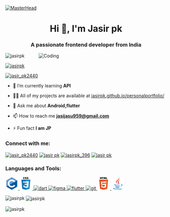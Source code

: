 [![MasterHead](https://firebasestorage.googleapis.com/v0/b/flexi-coding.appspot.com/o/dempgi7-520f8d5f-63d4-4453-8822-dbc149ae27f8.gif?alt=media&token=91c0c7b2-93c3-4029-b011-1a8703c5730d)](https://rishavchanda.io)
<h1 align="center">Hi 👋, I'm Jasir pk</h1>
<h3 align="center">A passionate frontend developer from India</h3>
<img align="right" alt="Coding" width="400" src="https://i.pinimg.com/originals/81/17/8b/81178b47a8598f0c81c4799f2cdd4057.gif">

<p align="left"> <img src="https://komarev.com/ghpvc/?username=jasirpk&label=Profile%20views&color=0e75b6&style=flat" alt="jasirpk" /> </p>

<p align="left"> <a href="https://github.com/ryo-ma/github-profile-trophy"><img src="https://github-profile-trophy.vercel.app/?username=jasirpk" alt="jasirpk" /></a> </p>

<p align="left"> <a href="https://twitter.com/jasir_pk2440" target="blank"><img src="https://img.shields.io/twitter/follow/jasir_pk2440?logo=twitter&style=for-the-badge" alt="jasir_pk2440" /></a> </p>

- 🌱 I’m currently learning **API**

- 👨‍💻 All of my projects are available at [jasirpk.github.io/personalportfolio/](jasirpk.github.io/personalportfolio/)

- 💬 Ask me about **Android,flutter**

- 📫 How to reach me **jasijasu959@gmail.com**

- ⚡ Fun fact **I am JP**

<h3 align="left">Connect with me:</h3>
<p align="left">
<a href="https://twitter.com/jasir_pk2440" target="blank"><img align="center" src="https://raw.githubusercontent.com/rahuldkjain/github-profile-readme-generator/master/src/images/icons/Social/twitter.svg" alt="jasir_pk2440" height="30" width="40" /></a>
<a href="https://linkedin.com/in/jasir pk" target="blank"><img align="center" src="https://raw.githubusercontent.com/rahuldkjain/github-profile-readme-generator/master/src/images/icons/Social/linked-in-alt.svg" alt="jasir pk" height="30" width="40" /></a>
<a href="https://instagram.com/jasirpk_396" target="blank"><img align="center" src="https://raw.githubusercontent.com/rahuldkjain/github-profile-readme-generator/master/src/images/icons/Social/instagram.svg" alt="jasirpk_396" height="30" width="40" /></a>
<a href="https://www.leetcode.com/jasir pk" target="blank"><img align="center" src="https://raw.githubusercontent.com/rahuldkjain/github-profile-readme-generator/master/src/images/icons/Social/leet-code.svg" alt="jasir pk" height="30" width="40" /></a>
</p>

<h3 align="left">Languages and Tools:</h3>
<p align="left"> <a href="https://www.cprogramming.com/" target="_blank" rel="noreferrer"> <img src="https://raw.githubusercontent.com/devicons/devicon/master/icons/c/c-original.svg" alt="c" width="40" height="40"/> </a> <a href="https://www.w3schools.com/css/" target="_blank" rel="noreferrer"> <img src="https://raw.githubusercontent.com/devicons/devicon/master/icons/css3/css3-original-wordmark.svg" alt="css3" width="40" height="40"/> </a> <a href="https://dart.dev" target="_blank" rel="noreferrer"> <img src="https://www.vectorlogo.zone/logos/dartlang/dartlang-icon.svg" alt="dart" width="40" height="40"/> </a> <a href="https://www.figma.com/" target="_blank" rel="noreferrer"> <img src="https://www.vectorlogo.zone/logos/figma/figma-icon.svg" alt="figma" width="40" height="40"/> </a> <a href="https://flutter.dev" target="_blank" rel="noreferrer"> <img src="https://www.vectorlogo.zone/logos/flutterio/flutterio-icon.svg" alt="flutter" width="40" height="40"/> </a> <a href="https://git-scm.com/" target="_blank" rel="noreferrer"> <img src="https://www.vectorlogo.zone/logos/git-scm/git-scm-icon.svg" alt="git" width="40" height="40"/> </a> <a href="https://www.w3.org/html/" target="_blank" rel="noreferrer"> <img src="https://raw.githubusercontent.com/devicons/devicon/master/icons/html5/html5-original-wordmark.svg" alt="html5" width="40" height="40"/> </a> <a href="https://www.java.com" target="_blank" rel="noreferrer"> <img src="https://raw.githubusercontent.com/devicons/devicon/master/icons/java/java-original.svg" alt="java" width="40" height="40"/> </a> </p>

<p><img align="left" src="https://github-readme-stats.vercel.app/api/top-langs?username=jasirpk&show_icons=true&locale=en&layout=compact" alt="jasirpk" /></p>

<p>&nbsp;<img align="center" src="https://github-readme-stats.vercel.app/api?username=jasirpk&show_icons=true&locale=en" alt="jasirpk" /></p>

<p><img align="center" src="https://github-readme-streak-stats.herokuapp.com/?user=jasirpk&" alt="jasirpk" /></p>
